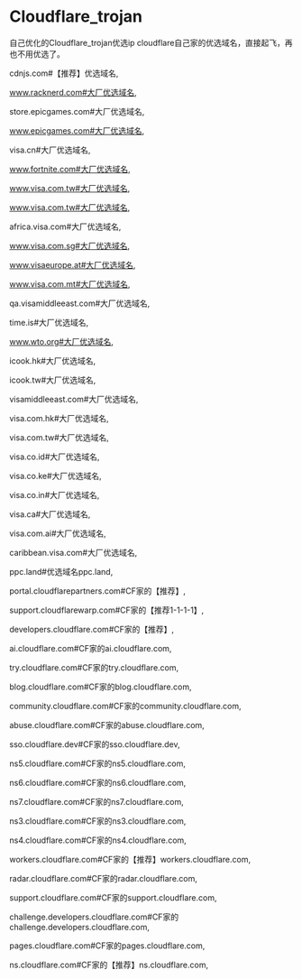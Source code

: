 # Cloudflare_trojan
自己优化的Cloudflare_trojan优选ip 
cloudflare自己家的优选域名，直接起飞，再也不用优选了。

cdnjs.com#【推荐】优选域名,

www.racknerd.com#大厂优选域名,

store.epicgames.com#大厂优选域名,

www.epicgames.com#大厂优选域名,

visa.cn#大厂优选域名,

www.fortnite.com#大厂优选域名,

www.visa.com.tw#大厂优选域名,

www.visa.com.tw#大厂优选域名,

africa.visa.com#大厂优选域名,

www.visa.com.sg#大厂优选域名,

www.visaeurope.at#大厂优选域名,

www.visa.com.mt#大厂优选域名,

qa.visamiddleeast.com#大厂优选域名,

time.is#大厂优选域名,

www.wto.org#大厂优选域名,

icook.hk#大厂优选域名,

icook.tw#大厂优选域名,

visamiddleeast.com#大厂优选域名,

visa.com.hk#大厂优选域名,

visa.com.tw#大厂优选域名,

visa.co.id#大厂优选域名,

visa.co.ke#大厂优选域名,

visa.co.in#大厂优选域名,

visa.ca#大厂优选域名,

visa.com.ai#大厂优选域名,

caribbean.visa.com#大厂优选域名,

ppc.land#优选域名ppc.land,

portal.cloudflarepartners.com#CF家的【推荐】,

support.cloudflarewarp.com#CF家的【推荐1-1-1-1】,

developers.cloudflare.com#CF家的【推荐】,

ai.cloudflare.com#CF家的ai.cloudflare.com,

try.cloudflare.com#CF家的try.cloudflare.com,

blog.cloudflare.com#CF家的blog.cloudflare.com,

community.cloudflare.com#CF家的community.cloudflare.com,

abuse.cloudflare.com#CF家的abuse.cloudflare.com,

sso.cloudflare.dev#CF家的sso.cloudflare.dev,

ns5.cloudflare.com#CF家的ns5.cloudflare.com,

ns6.cloudflare.com#CF家的ns6.cloudflare.com,

ns7.cloudflare.com#CF家的ns7.cloudflare.com,

ns3.cloudflare.com#CF家的ns3.cloudflare.com,

ns4.cloudflare.com#CF家的ns4.cloudflare.com,

workers.cloudflare.com#CF家的【推荐】workers.cloudflare.com,

radar.cloudflare.com#CF家的radar.cloudflare.com,

support.cloudflare.com#CF家的support.cloudflare.com,

challenge.developers.cloudflare.com#CF家的challenge.developers.cloudflare.com,

pages.cloudflare.com#CF家的pages.cloudflare.com,

ns.cloudflare.com#CF家的【推荐】ns.cloudflare.com,
